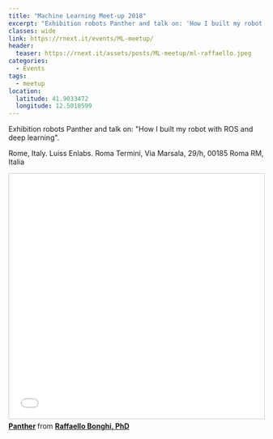 ```yaml
---
title: "Machine Learning Meet-up 2018"
excerpt: "Exhibition robots Panther and talk on: 'How I built my robot with ROS and deep learning'"
classes: wide
link: https://rnext.it/events/ML-meetup/
header:
  teaser: https://rnext.it/assets/posts/ML-meetup/ml-raffaello.jpeg
categories:
  - Events
tags:
  - meetup
location:
  latitude: 41.9033472
  longitude: 12.5010599
---
```


Exhibition robots Panther and talk on: "How I built my robot with ROS and deep learning".

Rome, Italy. Luiss Enlabs. Roma Termini, Via Marsala, 29/h, 00185 Roma RM, Italia

<iframe src="//www.slideshare.net/slideshow/embed_code/key/L7NICEs2rWDAjE" width="595" height="485" frameborder="0" marginwidth="0" marginheight="0" scrolling="no" style="border:1px solid #CCC; border-width:1px; margin-bottom:5px; max-width: 100%;" allowfullscreen> </iframe> <div style="margin-bottom:5px"> <strong> <a href="//www.slideshare.net/RaffaelloBonghi/panther-81224167" title="Panther" target="_blank">Panther</a> </strong> from <strong><a href="//www.slideshare.net/RaffaelloBonghi" target="_blank">Raffaello Bonghi, PhD</a></strong> </div>
